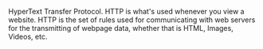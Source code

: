 HyperText Transfer Protocol.
HTTP is what's used whenever you view a website.
HTTP is the set of rules used for communicating with web servers for the transmitting of webpage data, whether that is HTML, Images, Videos, etc.